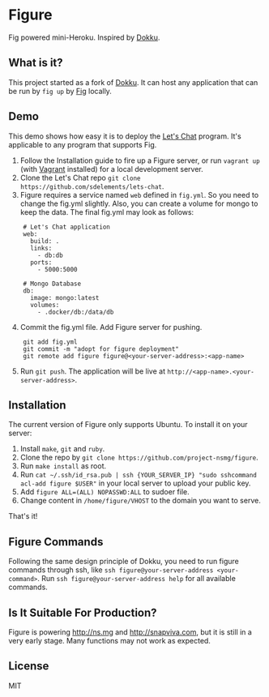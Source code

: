 # Figure

Fig powered mini-Heroku. Inspired by [Dokku](https://github.com/progrium/dokku).

## What is it?

This project started as a fork of [Dokku](https://github.com/progrium/dokku). It can host any application that can be run by `fig up` by [Fig](https://github.com/docker/fig) locally.

## Demo

This demo shows how easy it is to deploy the [Let's Chat](https://github.com/sdelements/lets-chat) program. It's applicable to any program that supports Fig.

1. Follow the Installation guide to fire up a Figure server, or run `vagrant up` (with [Vagrant](https://www.vagrantup.com/) installed) for a local development server.
2. Clone the Let's Chat repo `git clone https://github.com/sdelements/lets-chat`.
3. Figure requires a service named `web` defined in `fig.yml`. So you need to change the fig.yml slightly. Also, you can create a volume for mongo to keep the data. The final fig.yml may look as follows:

```
    # Let's Chat application
    web:
      build: .
      links:
        - db:db
      ports:
        - 5000:5000

    # Mongo Database
    db:
      image: mongo:latest
      volumes:
        - .docker/db:/data/db
```

4. Commit the fig.yml file. Add Figure server for pushing.

```
    git add fig.yml
    git commit -m "adopt for figure deployment"
    git remote add figure figure@<your-server-address>:<app-name>
```

5. Run `git push`. The application will be live at `http://<app-name>.<your-server-address>`.

## Installation

The current version of Figure only supports Ubuntu. To install it on your server:

1. Install `make`, `git` and `ruby`.
2. Clone the repo by `git clone https://github.com/project-nsmg/figure`.
3. Run `make install` as root.
4. Run `cat ~/.ssh/id_rsa.pub | ssh {YOUR_SERVER_IP} "sudo sshcommand acl-add figure $USER"` in your local server to upload your public key.
5. Add `figure ALL=(ALL) NOPASSWD:ALL` to sudoer file.
6. Change content in `/home/figure/VHOST` to the domain you want to serve.

That's it!

## Figure Commands

Following the same design principle of Dokku, you need to run figure commands through ssh, like `ssh figure@your-server-address <your-command>`. Run `ssh figure@your-server-address help` for all available commands.

## Is It Suitable For Production?

Figure is powering http://ns.mg and http://snapviva.com, but it is still in a very early stage. Many functions may not work as expected.

## License

MIT
